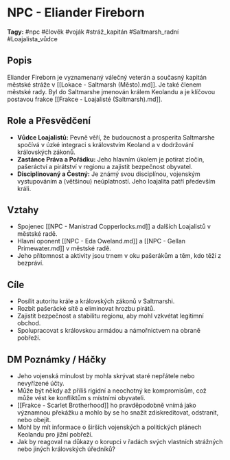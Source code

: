 # NPC - Eliander Fireborn

**Tagy:** #npc #člověk #voják #stráž_kapitán #Saltmarsh_radní #Loajalista_vůdce

## Popis
Eliander Fireborn je vyznamenaný válečný veterán a současný kapitán městské stráže v [[Lokace - Saltmarsh (Město).md]]. Je také členem městské rady. Byl do Saltmarshe jmenován králem Keolandu a je klíčovou postavou frakce [[Frakce - Loajalisté (Saltmarsh).md]].

## Role a Přesvědčení
*   **Vůdce Loajalistů:** Pevně věří, že budoucnost a prosperita Saltmarshe spočívá v úzké integraci s královstvím Keoland a v dodržování královských zákonů.
*   **Zastánce Práva a Pořádku:** Jeho hlavním úkolem je potírat zločin, pašeráctví a pirátství v regionu a zajistit bezpečnost obyvatel.
*   **Disciplinovaný a Čestný:** Je známý svou disciplínou, vojenským vystupováním a (většinou) neúplatností. Jeho loajalita patří především králi.

## Vztahy
*   Spojenec [[NPC - Manistrad Copperlocks.md]] a dalších Loajalistů v městské radě.
*   Hlavní oponent [[NPC - Eda Oweland.md]] a [[NPC - Gellan Primewater.md]] v městské radě.
*   Jeho přítomnost a aktivity jsou trnem v oku pašerákům a těm, kdo těží z bezpráví.

## Cíle
*   Posílit autoritu krále a královských zákonů v Saltmarshi.
*   Rozbít pašerácké sítě a eliminovat hrozbu pirátů.
*   Zajistit bezpečnost a stabilitu regionu, aby mohl vzkvétat legitimní obchod.
*   Spolupracovat s královskou armádou a námořnictvem na obraně pobřeží.

## DM Poznámky / Háčky
*   Jeho vojenská minulost by mohla skrývat staré nepřátele nebo nevyřízené účty.
*   Může být někdy až příliš rigidní a neochotný ke kompromisům, což může vést ke konfliktům s místními obyvateli.
*   [[Frakce - Scarlet Brotherhood]] ho pravděpodobně vnímá jako významnou překážku a mohlo by se ho snažit zdiskreditovat, odstranit, nebo obejít.
*   Mohl by mít informace o širších vojenských a politických plánech Keolandu pro jižní pobřeží.
*   Jak by reagoval na důkazy o korupci v řadách svých vlastních strážných nebo jiných královských úředníků?